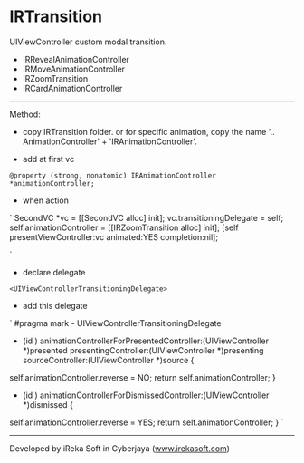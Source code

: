 # IRTransition

UIViewController custom modal transition.

* IRRevealAnimationController
* IRMoveAnimationController
* IRZoomTransition
* IRCardAnimationController

---------------

Method:

- copy IRTransition folder. or for specific animation, copy the name '.. AnimationController' + 'IRAnimationController'. 

- add at first vc

`@property (strong, nonatomic) IRAnimationController *animationController;`

- when action

`
SecondVC *vc = [[SecondVC alloc] init];
vc.transitioningDelegate = self;
self.animationController = [[IRZoomTransition alloc] init];
[self presentViewController:vc animated:YES completion:nil];

`

- declare delegate 

`
<UIViewControllerTransitioningDelegate>
`



- add this delegate 

`
#pragma mark - UIViewControllerTransitioningDelegate
- (id <UIViewControllerAnimatedTransitioning>) animationControllerForPresentedController:(UIViewController *)presented
presentingController:(UIViewController *)presenting
sourceController:(UIViewController *)source
{

self.animationController.reverse = NO;
return self.animationController;
}

- (id <UIViewControllerAnimatedTransitioning>) animationControllerForDismissedController:(UIViewController *)dismissed {

self.animationController.reverse = YES;
return self.animationController;
}
`

---------------

Developed by iReka Soft in Cyberjaya (www.irekasoft.com)